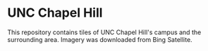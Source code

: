 
# UNC Chapel Hill

This repository contains tiles of UNC Chapel Hill's campus and the surrounding area. Imagery was downloaded from Bing Satellite. 
